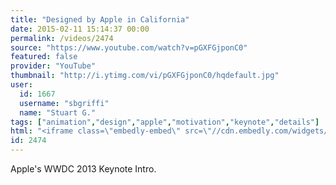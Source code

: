 ```yaml
---
title: "Designed by Apple in California"
date: 2015-02-11 15:14:37 00:00
permalink: /videos/2474
source: "https://www.youtube.com/watch?v=pGXFGjponC0"
featured: false
provider: "YouTube"
thumbnail: "http://i.ytimg.com/vi/pGXFGjponC0/hqdefault.jpg"
user:
  id: 1667
  username: "sbgriffi"
  name: "Stuart G."
tags: ["animation","design","apple","motivation","keynote","details"]
html: "<iframe class=\"embedly-embed\" src=\"//cdn.embedly.com/widgets/media.html?src=http%3A%2F%2Fwww.youtube.com%2Fembed%2FpGXFGjponC0%3Fwmode%3Dtransparent%26feature%3Doembed&wmode=transparent&url=https%3A%2F%2Fwww.youtube.com%2Fwatch%3Fv%3DpGXFGjponC0&image=http%3A%2F%2Fi.ytimg.com%2Fvi%2FpGXFGjponC0%2Fhqdefault.jpg&key=daaebf4d9cdd46779200162d0ca86e20&type=text%2Fhtml&schema=youtube\" width=\"854\" height=\"480\" scrolling=\"no\" frameborder=\"0\" allowfullscreen></iframe>"
id: 2474
---
```


Apple's WWDC 2013 Keynote Intro.